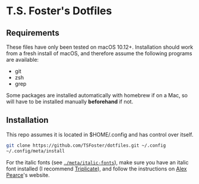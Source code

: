 # T.S. Foster's Dotfiles

## Requirements

These files have only been tested on macOS 10.12+. Installation should work from a fresh install of macOS, and therefore assume the following programs are available:

* git
* zsh
* grep

Some packages are installed automatically with homebrew if on a Mac, so will have to be installed manually **beforehand** if not.

## Installation

This repo assumes it is located in $HOME/.config and has control over itself.

```bash
git clone https://github.com/TSFoster/dotfiles.git ~/.config
~/.config/meta/install
```

For the italic fonts (see [`./meta/italic-fonts`](./meta/italic-fonts)), make sure you have an italic font installed (I recommend [Triplicate]), and follow the instructions on [Alex Pearce]'s website.

[Triplicate]:  http://practicaltypography.com/triplicate.html            "Triplicate font by Matthew Butterick"
[Alex Pearce]: https://alexpearce.me/2014/05/italics-in-iterm2-vim-tmux/ "Enabling italic fonts in iTerm2, tmux, and vim"
